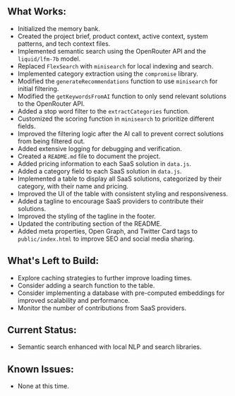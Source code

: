 ## What Works:

*   Initialized the memory bank.
*   Created the project brief, product context, active context, system patterns, and tech context files.
*   Implemented semantic search using the OpenRouter API and the `liquid/lfm-7b` model.
*   Replaced `FlexSearch` with `minisearch` for local indexing and search.
*   Implemented category extraction using the `compromise` library.
*   Modified the `generateRecommendations` function to use `minisearch` for initial filtering.
*   Modified the `getKeywordsFromAI` function to only send relevant solutions to the OpenRouter API.
*   Added a stop word filter to the `extractCategories` function.
*   Customized the scoring function in `minisearch` to prioritize different fields.
*   Improved the filtering logic after the AI call to prevent correct solutions from being filtered out.
*   Added extensive logging for debugging and verification.
*   Created a `README.md` file to document the project.
*   Added pricing information to each SaaS solution in `data.js`.
*   Added a category field to each SaaS solution in `data.js`.
*   Implemented a table to display all SaaS solutions, categorized by their category, with their name and pricing.
*   Improved the UI of the table with consistent styling and responsiveness.
*   Added a tagline to encourage SaaS providers to contribute their solutions.
*   Improved the styling of the tagline in the footer.
*   Updated the contributing section of the README.
*   Added meta properties, Open Graph, and Twitter Card tags to `public/index.html` to improve SEO and social media sharing.

## What's Left to Build:

*   Explore caching strategies to further improve loading times.
*   Consider adding a search function to the table.
*   Consider implementing a database with pre-computed embeddings for improved scalability and performance.
*   Monitor the number of contributions from SaaS providers.

## Current Status:

*   Semantic search enhanced with local NLP and search libraries.

## Known Issues:

*   None at this time.
